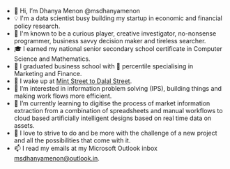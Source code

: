 - 👋 Hi, I’m Dhanya Menon @msdhanyamenon
- 💡 I'm a data scientist busy building my startup in economic and financial policy research.
- 🌟 I'm known to be a curious player, creative investigator, no-nonsense programmer, business savvy decision maker and tireless searcher.
- 🎓 I earned my national senior secondary school certificate in Computer Science and Mathematics.
- 🏅 I graduated business school with 💯 percentile specialising in Marketing and Finance.
- 💊 I wake up at [Mint Street to Dalal Street](https://github.com/Mint-Street-to-Dalal-Street).
- 👀 I’m interested in information problem solving (IPS), building things and making work flows more efficient.
- 🌱 I’m currently learning to digitise the process of market information extraction from a combination of spreadsheets and manual workflows to cloud based artificially intelligent designs based on real time data on assets.
- 💞️ I love to strive to do and be more with the challenge of a new project and all the possibilities that come with it.
- 📫 I read my emails at my Microsoft Outlook inbox msdhanyamenon@outlook.in.








